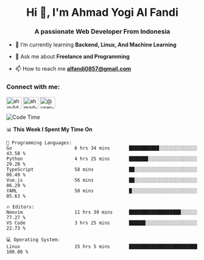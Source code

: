 <h1 align="center">Hi 👋, I'm Ahmad Yogi Al Fandi</h1>
<h3 align="center">A passionate Web Developer From Indonesia</h3>

- 🌱 I’m currently learning **Backend, Linux, And Machine Learning**

- 💬 Ask me about **Freelance and Programming**

- 📫 How to reach me **<alfandi0857@gmail.com>**

<h3 align="left">Connect with me:</h3>
<p align="left">
<a href="https://instagram.com/ahyalfan" target="blank"><img align="center" src="https://raw.githubusercontent.com/rahuldkjain/github-profile-readme-generator/master/src/images/icons/Social/instagram.svg" alt="ahm4d_alf" height="30" width="40" /></a>
  <a href="https://linkedin.com/in/ahmad-yogi-al-fandi" target="blank"><img align="center" src="https://raw.githubusercontent.com/rahuldkjain/github-profile-readme-generator/master/src/images/icons/Social/linked-in-alt.svg" alt="ahmad-yogi-al-fandi" height="30" width="40" /></a>
<a href="https://www.youtube.com/channel/UCLI1Dos-XvgatVk20PHrq2A" target="blank"><img align="center" src="https://raw.githubusercontent.com/rahuldkjain/github-profile-readme-generator/master/src/images/icons/Social/youtube.svg" alt="@user-et3bg8ny5g" height="30" width="40" /></a>
</p>

<!--START_SECTION:waka-->
![Code Time](http://img.shields.io/badge/Code%20Time-162%20hrs%2036%20mins-blue)

📊 **This Week I Spent My Time On** 

```text
💬 Programming Languages: 
Go                       6 hrs 34 mins       ███████████░░░░░░░░░░░░░░   43.58 % 
Python                   4 hrs 25 mins       ███████░░░░░░░░░░░░░░░░░░   29.28 % 
TypeScript               58 mins             ██░░░░░░░░░░░░░░░░░░░░░░░   06.49 % 
Vue.js                   56 mins             ██░░░░░░░░░░░░░░░░░░░░░░░   06.29 % 
YAML                     50 mins             █░░░░░░░░░░░░░░░░░░░░░░░░   05.63 % 

🔥 Editors: 
Neovim                   11 hrs 39 mins      ███████████████████░░░░░░   77.27 % 
VS Code                  3 hrs 25 mins       ██████░░░░░░░░░░░░░░░░░░░   22.73 % 

💻 Operating System: 
Linux                    15 hrs 5 mins       █████████████████████████   100.00 % 
```


<!--END_SECTION:waka-->
